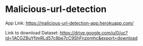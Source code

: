 # Malicious-url-detection

App Link:  https://malicious-url-detection-app.herokuapp.com/

Link to download Dataset: https://drive.google.com/u/0/uc?id=1ACGZBuYfimRLd57c8be7cC9ShFnzomhc&export=download
